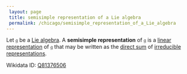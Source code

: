 ```yaml
---
 layout: page
 title: semisimple representation of a Lie algebra
 permalink: /chicago/semisimple_representation_of_a_Lie_algebra
---
```

Let $\mathfrak g$ be a [Lie algebra](https://defsmath.github.io/DefsMath/Lie_algebra). A **semisimple representation** of $\mathfrak g$ is a [linear](https://defsmath.github.io/DefsMath/linear_transformation) [representation](https://defsmath.github.io/DefsMath/Lie_algebra_representation) of $\mathfrak g$ that may be written as the [direct sum](https://defsmath.github.io/DefsMath/direct_sum_of_group_representations) of [irreducible representations](https://defsmath.github.io/DefsMath/irreducible_representation).

Wikidata ID: [Q81376506](https://www.wikidata.org/wiki/Q81376506)